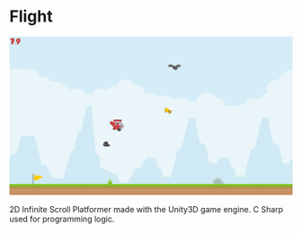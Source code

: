 # Flight

![alt text](/ghbanner.png?raw=true "Screenshot")

2D Infinite Scroll Platformer made with the Unity3D game engine. C Sharp used for programming logic.
